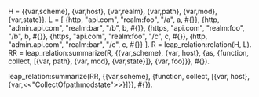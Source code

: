H = {{var,scheme}, {var,host}, {var,realm}, {var,path}, {var,mod}, {var,state}}.
L = [
    {http, "api.com", "realm:foo", "/a", a, #{}},
    {http, "admin.api.com", "realm:bar", "/b", b, #{}},
    {https, "api.com", "realm:foo", "/b", b, #{}},
    {https, "api.com", "realm:foo", "/c", c, #{}},
    {http, "admin.api.com", "realm:bar", "/c", c, #{}}
].
R = leap_relation:relation(H, L).
RR = leap_relation:summarize(R, {{var,scheme}, {var, host}, {as, {function, collect, [{var, path}, {var, mod}, {var,state}]}, {var, foo}}}, #{}).

leap_relation:summarize(RR, {{var,scheme}, {function, collect, [{var, host}, {var,<<"CollectOfpathmodstate">>}]}}, #{}).